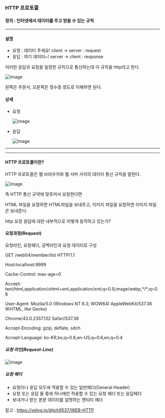 ### HTTP 프로토콜



#### 정의 : 인터넷에서 데이터를 주고 받을 수 있는 규칙

---

#### 설명

* 요청 : 데이터 주세요! client -> server : request
* 응답 : 여기 데이터~! server -> client : response

이러한 응답과 요청을 일정한 규칙으로 통신하는데 이 규칙을 http라고 한다.

![image](https://media.vlpt.us/images/jch9537/post/ae79ffd3-360a-4782-abc2-5cdd11071422/image.png)

왼쪽은 주문서, 오른쪽은 영수증 정도로 이해하면 된다.



#### 상세

* 요청

  ![image](https://media.vlpt.us/images/jch9537/post/9932af0c-2a25-4558-8b9f-93f01375f580/image.png)

* 응답

  ![image](https://media.vlpt.us/images/jch9537/post/ca86f5c2-068a-47c9-aad2-a10a64706041/image.png)



---



---

#### HTTP 프로토콜이란?

HTTP 프로토콜은 웹 브라우저와 웹 서버 사이의 데이터 통신 규칙을 말한다.

![image](https://t1.daumcdn.net/cfile/tistory/2104874555A214D53A)

즉 HTTP 통신 규약에 맞추어서 요청한다면

HTML 파일을 요청하면 HTML파일을 보내주고, 이미지 파일을 요청하면 이미지 파일은 보내준다.



http 요청 응답에 대한 내부적으로 어떻게 동작하고 있는가?



#### 요청과정(Request)

요청라인, 요청헤더, 공백라인과 요청 데이터로 구성

GET /web04/member/list HTTP/1.1

Host:localhost:9999

Cache-Control: max-age=0

Accept: text/html,application/xhtml+xml,application/xml;q=0.9,image/webp,\*/\*;q=0.8

User-Agent: Mozila/5.0 (Windows NT 6.3; WOW64) AppleWebKit/537.36 (KHTML, like Gecko)

Chrome/43.0.2357.132 Safari/537.36

Accept-Encoding: gzip, deflate, sdch

Accept-Language: ko-KR,ko;q=0.8,en-US;q=0.6,en;q=0.4



##### 요청 라인(Request-Line)

![image](https://t1.daumcdn.net/cfile/tistory/233A984555A214D718)

##### 요청 헤더

* 요청이나 응답 모두에 적용할 수 있는 일반헤더(General Header)
* 요청 또는 응답 둘 중에 하나에만 적용할 수 있는 요청 헤더 또는 응답헤더
* 보내거나 받는 본문 데이터를 설명하는 엔티티 헤더







참고 : https://velog.io/@jch9537/WEB-HTTP